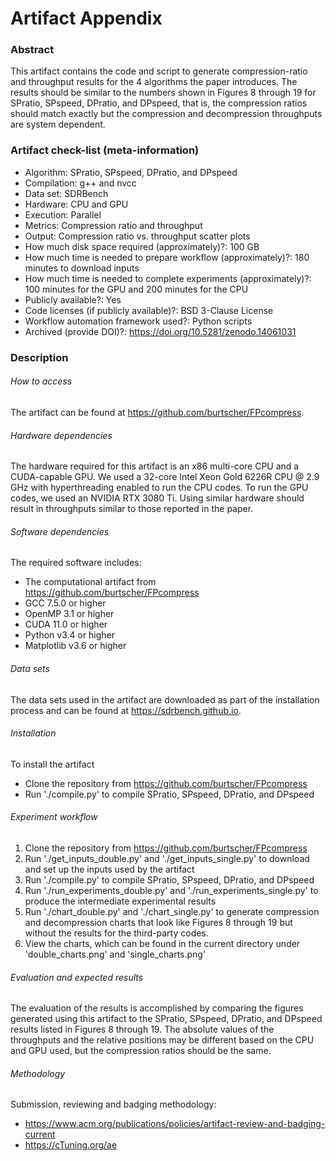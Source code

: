 # Artifact Appendix
### Abstract
This artifact contains the code and script to generate compression-ratio and throughput results for the 4 algorithms the paper introduces. The results should be similar to the numbers shown in Figures 8 through 19 for SPratio, SPspeed, DPratio, and DPspeed, that is, the compression ratios should match exactly but the compression and decompression throughputs are system dependent.

### Artifact check-list (meta-information)
  - Algorithm: SPratio, SPspeed, DPratio, and DPspeed
  - Compilation: g++ and nvcc
  - Data set: SDRBench
  - Hardware: CPU and GPU
  - Execution: Parallel
  - Metrics: Compression ratio and throughput
  - Output: Compression ratio vs. throughput scatter plots
  - How much disk space required (approximately)?: 100 GB
  - How much time is needed to prepare workflow (approximately)?: 180 minutes to download inputs
  - How much time is needed to complete experiments (approximately)?: 100 minutes for the GPU and 200 minutes for the CPU
  - Publicly available?: Yes
  - Code licenses (if publicly available)?: BSD 3-Clause License
  - Workflow automation framework used?: Python scripts
  - Archived (provide DOI)?: https://doi.org/10.5281/zenodo.14061031


### Description
###### How to access
The artifact can be found at https://github.com/burtscher/FPcompress.

###### Hardware dependencies
The hardware required for this artifact is an x86 multi-core CPU and a CUDA-capable GPU. We used a 32-core Intel Xeon Gold 6226R CPU @ 2.9 GHz with hyperthreading enabled to run the CPU codes. To run the GPU codes, we used an NVIDIA RTX 3080 Ti. Using similar hardware should result in throughputs similar to those reported in the paper.

###### Software dependencies
The required software includes:
- The computational artifact from https://github.com/burtscher/FPcompress
- GCC 7.5.0 or higher
- OpenMP 3.1 or higher
- CUDA 11.0 or higher
- Python v3.4 or higher
- Matplotlib v3.6 or higher


###### Data sets
The data sets used in the artifact are downloaded as part of the installation process and can be found at https://sdrbench.github.io.

###### Installation
To install the artifact
- Clone the repository from https://github.com/burtscher/FPcompress
- Run './compile.py' to compile SPratio, SPspeed, DPratio, and DPspeed

###### Experiment workflow
1. Clone the repository from https://github.com/burtscher/FPcompress
2. Run './get\_inputs\_double.py' and './get\_inputs\_single.py' to download and set up the inputs used by the artifact
3. Run './compile.py' to compile SPratio, SPspeed, DPratio, and DPspeed
4. Run './run\_experiments\_double.py' and './run\_experiments\_single.py' to produce the intermediate experimental results
5. Run './chart\_double.py' and './chart\_single.py' to generate compression and decompression charts that look like Figures 8 through 19 but without the results for the third-party codes.
6. View the charts, which can be found in the current directory under 'double_charts.png' and 'single_charts.png'

###### Evaluation and expected results

The evaluation of the results is accomplished by comparing the figures generated using this artifact to the SPratio, SPspeed, DPratio, and DPspeed results listed in Figures 8 through 19. The absolute values of the throughputs and the relative positions may be different based on the CPU and GPU used, but the compression ratios should be the same.

###### Methodology

Submission, reviewing and badging methodology:
- https://www.acm.org/publications/policies/artifact-review-and-badging-current
- https://cTuning.org/ae
